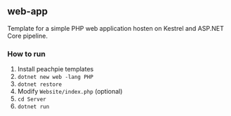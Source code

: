 ## web-app

Template for a simple PHP web application hosten on Kestrel and ASP.NET Core pipeline.

### How to run
1. Install peachpie templates
2. `dotnet new web -lang PHP`
3. `dotnet restore`
4.  Modify `Website/index.php` (optional)
5. `cd Server`
6. `dotnet run`